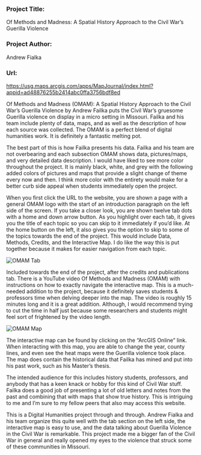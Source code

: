 ### Project Title:
Of Methods and Madness: A Spatial History Approach to the Civil War’s Guerilla Violence

### Project Author: 
Andrew Fialka

### Url: 
https://usg.maps.arcgis.com/apps/MapJournal/index.html?appid=ad48876255b2414abc0ffa3756bdf8ed

Of Methods and Madness (OMAM): A Spatial History Approach to the Civil War’s Guerilla Violence by Andrew Failka puts the Civil War’s gruesome Guerilla violence on display in a micro setting in Missouri. Failka and his team include plenty of data, maps, and as well as the description of how each source was collected. The OMAM is a perfect blend of digital humanities work. It is definitely a fantastic melting pot.

The best part of this is how Failka presents his data. Failka and his team are not overbearing and each subsection OMAM shows data, pictures/maps, and very detailed data description. I would have liked to see more color throughout the project. It is mainly black, white, and grey with the following added colors of pictures and maps that provide a slight change of theme every now and then. I think more color with the entirety would make for a better curb side appeal when students immediately open the project.

When you first click the URL to the website, you are shown a page with a general OMAM logo with the start of an introduction paragraph on the left side of the screen. If you take a closer look, you are shown twelve tab dots with a home and down arrow button. As you highlight over each tab, it gives you the title of each topic so you can skip to it immediately if you’d like. At the home button on the left, it also gives you the option to skip to some of the topics towards the end of the project. This would include Data, Methods, Credits, and the Interactive Map. I do like the way this is put together because it makes for easier navigation from each topic. 

![OMAM Tab](https://tbrackett2.github.io/Thomas-B/images/OMAM2.jpg)

Included towards the end of the project, after the credits and publications tab. There is a YouTube video Of Methods and Madness (OMAM) with instructions on how to exactly navigate the interactive map. This is a much-needed addition to the project, because it definitely saves students & professors time when delving deeper into the map. The video is roughly 15 minutes long and it is a great addition. Although, I would recommend trying to cut the time in half just because some researchers and students might feel sort of frightened by the video length.

![OMAM Map](https://tbrackett2.github.io/Thomas-B/images/OMAMmap.jpg)

The interactive map can be found by clicking on the “ArcGIS Online” link. When interacting with this map, you are able to change the year, county lines, and even see the heat maps were the Guerilla violence took place. The map does contain the historical data that Failka has mined and put into his past work, such as his Master’s thesis.

The intended audience for this includes history students, professors, and anybody that has a keen knack or hobby for this kind of Civil War stuff. Failka does a good job of presenting a lot of old letters and notes from the past and combining that with maps that show true history. This is intriguing to me and I’m sure to my fellow peers that also may access this website.

This is a Digital Humanities project through and through. Andrew Fialka and his team organize this quite well with the tab section on the left side, the interactive map is easy to use, and the data talking about Guerilla Violence in the Civil War is remarkable. This project made me a bigger fan of the Civil War in general and really opened my eyes to the violence that struck some of these communities in Missouri.
